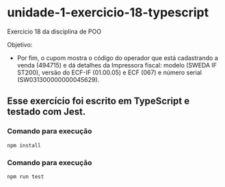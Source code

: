 # unidade-1-exercicio-18-typescript
Exercicio 18 da disciplina de POO


Objetivo: 

- Por fim, o cupom mostra o código do operador que está cadastrando a venda (494715) e dá detalhes da Impressora fiscal: modelo (SWEDA IF ST200), versão do ECF-IF (01.00.05) e ECF (067) e número serial (SW031300000000045629).


## Esse exercício foi escrito em TypeScript e testado com Jest.

### Comando para execução
`npm install`

### Comando para execução
`npm run test`